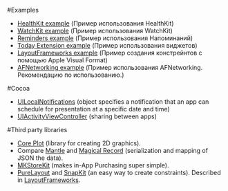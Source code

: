 #Examples

* [HealthKit example](/BloodyProject) (Пример использования HealthKit)
* [WatchKit example](/RemindersWidget) (Пример использования WatchKit)
* [Reminders example](/RemindersWidget) (Пример использования Напоминаний)
* [Today Extension example](/RemindersWidget) (Пример использования виджетов)
* [LayoutFrameworks example](/LayoutFrameworks) (Пример создания констрейнтов с помощью Apple Visual Format)
* [AFNetworking example](/AFNetworkingExample) (Пример использования AFNetworking. Рекомендацию по использованию.)

#Cocoa

* [UILocalNotifications](https://developer.apple.com/library/ios/documentation/iPhone/Reference/UILocalNotification_Class/) (object specifies a notification that an app can schedule for presentation at a specific date and time)
* [UIActivityViewController](https://developer.apple.com/library/prerelease/ios/documentation/UIKit/Reference/UIActivityViewController_Class/) (sharing between apps)

#Third party libraries

* [Core Plot](https://github.com/core-plot/core-plot) (library for creating 2D graphics).
* Compare [Mantle](https://github.com/Mantle/Mantle) and [Magical Record](https://github.com/MagicalPanda/MagicalRecord) (serialization and mapping of JSON the data).
* [MKStoreKit](https://github.com/MugunthKumar/MKStoreKit) (makes in-App Purchasing super simple).
* [PureLayout](https://github.com/PureLayout/PureLayout) and [SnapKit](http://snapkit.io) (an easy way to create constraints). Described in [LayoutFrameworks](/LayoutFrameworks).
